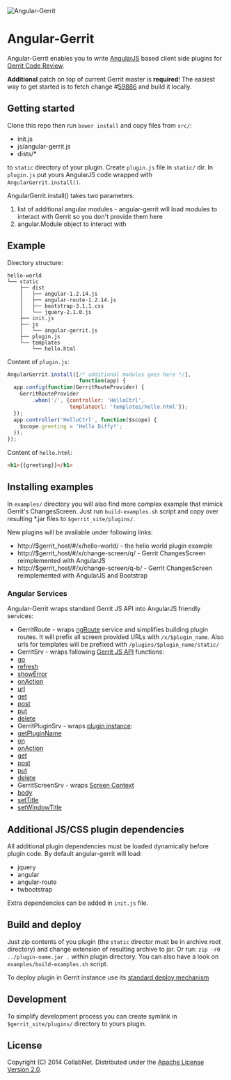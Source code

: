 ![Angular-Gerrit](https://raw.github.com/dluksza/angular-gerrit/master/art/angular-gerrit-logo.png)

# Angular-Gerrit

Angular-Gerrit enables you to write [AngularJS](http://angularjs.org) based client side plugins for [Gerrit Code Review](https://code.google.com/p/gerrit/).

**Additional** patch on top of current Gerrit master is **required**! The easiest way to get started is to fetch change #[59886](https://gerrit-review.googlesource.com/#/c/59886/) and build it locally.

## Getting started ##

Clone this repo then run `bower install` and copy files from `src/`:

 * init.js
 * js/angular-gerrit.js
 * dists/*

to `static` directory of your plugin. Create `plugin.js` file in `static/` dir. In `plugin.js` put yours AngularJS code wrapped with `AngularGerrit.install()`.

AngularGerrit.install() takes two parameters:

 1. list of additional angular modules - angular-gerrit will load modules to interact with Gerrit so you don't provide them here
 2. angular.Module object to interact with

## Example ##

Directory structure:

````
hello-world
└── static
    ├── dist
    │   ├── angular-1.2.14.js
    │   ├── angular-route-1.2.14.js
    │   ├── bootstrap-3.1.1.css
    │   └── jquery-2.1.0.js
    ├── init.js
    ├── js
    │   └── angular-gerrit.js
    ├── plugin.js
    └── templates
        └── hello.html
````

Content of `plugin.js`:
````javascript
AngularGerrit.install([/* additional modules goes here */],
                       function(app) {
  app.config(function(GerritRouteProvider) {
    GerritRouteProvider
        .when('/', {controller: 'HelloCtrl',
                    templateUrl: 'templates/hello.html'});
  });
  app.controller('HelloCtrl', function($scope) {
    $scope.greeting = 'Hello Diffy!';
  });
});
````

Content of `hello.html`:
````html
<h1>{{greeting}}</h1>
````

## Installing examples ##

In `examples/` directory you will also find more complex example that mimick Gerrit's ChangesScreen. Just run `build-examples.sh` script and copy over resulting *.jar files  to `$gerrit_site/plugins/`.

New plugins will be available under following links:

 * http://$gerrit_host/#/x/hello-world/ - the hello world plugin example
 * http://$gerrit_host/#/x/change-screen/q/ - Gerrit ChangesScreen reimplemented with AngularJS
 * http://$gerrit_host/#/x/change-screen/q-b/ - Gerrit ChangesScreen reimplemented with AngularJS and Bootstrap

### Angular Services ###

Angular-Gerrit wraps standard Gerrit JS API into AngularJS friendly services:

 * GerritRoute - wraps [ngRoute](http://docs.angularjs.org/api/ngRoute) service and simplifies building plugin routes. It will prefix all screen provided URLs with `/x/$plugin_name`. Also urls for templates will be prefixed with `/plugins/$plugin_name/static/`
 * GerritSrv - wraps fallowing [Gerrit JS API](https://gerrit-review.googlesource.com/Documentation/js-api.html#Gerrit) functions:
  * [go](https://gerrit-review.googlesource.com/Documentation/js-api.html#Gerrit_go)
  * [refresh](https://gerrit-review.googlesource.com/Documentation/js-api.html#Gerrit_refresh)
  * [showError](https://gerrit-review.googlesource.com/Documentation/js-api.html#Gerrit_showError)
  * [onAction](https://gerrit-review.googlesource.com/Documentation/js-api.html#Gerrit_onAction)
  * [url](https://gerrit-review.googlesource.com/Documentation/js-api.html#Gerrit_url)
  * [get](https://gerrit-review.googlesource.com/Documentation/js-api.html#Gerrit_get)
  * [post](https://gerrit-review.googlesource.com/Documentation/js-api.html#Gerrit_post)
  * [put](https://gerrit-review.googlesource.com/Documentation/js-api.html#Gerrit_put)
  * [delete](https://gerrit-review.googlesource.com/Documentation/js-api.html#Gerrit_delete)
 * GerritPluginSrv - wraps [plugin instance](https://gerrit-review.googlesource.com/Documentation/js-api.html#self):
  * [getPluginName](https://gerrit-review.googlesource.com/Documentation/js-api.html#self_getPluginName)
  * [on](https://gerrit-review.googlesource.com/Documentation/js-api.html#self_on)
  * [onAction](https://gerrit-review.googlesource.com/Documentation/js-api.html#self_onAction)
  * [get](https://gerrit-review.googlesource.com/Documentation/js-api.html#self_get)
  * [post](https://gerrit-review.googlesource.com/Documentation/js-api.html#self_post)
  * [put](https://gerrit-review.googlesource.com/Documentation/js-api.html#self_put)
  * [delete](https://gerrit-review.googlesource.com/Documentation/js-api.html#self_delete)
 * GerritScreenSrv - wraps [Screen Context](https://gerrit-review.googlesource.com/Documentation/js-api.html#ScreenContext)
  * [body](https://gerrit-review.googlesource.com/Documentation/js-api.html#screen_body)
  * [setTitle](https://gerrit-review.googlesource.com/Documentation/js-api.html#screen.setTitle)
  * [setWindowTitle](https://gerrit-review.googlesource.com/Documentation/js-api.html#screen.setWindowTitle)

## Additional JS/CSS plugin dependencies ##

All additional plugin dependencies must be loaded dynamically before plugin code. By default angular-gerrit will load:

 * jquery
 * angular
 * angular-route
 * twbootstrap

Extra dependencies can be added in `init.js` file.

## Build and deploy ##

Just zip contents of you plugin (the `static` director must be in archive root directory) and change extension of resulting archive to jar. Or run: `zip -r0 ../plugin-name.jar .` within plugin directory. You can also have a look on `examples/build-examples.sh` script.

To deploy plugin in Gerrit instance use its [standard deploy mechanism](https://gerrit-review.googlesource.com/Documentation/dev-plugins.html#deployment)

## Development ##

To simplify development process you can create symlink in `$gerrit_site/plugins/` directory to yours plugin.

## License ##

Copyright (C) 2014 CollabNet. Distributed under the [Apache License Version 2.0](http://www.apache.org/licenses/LICENSE-2.0.html).
